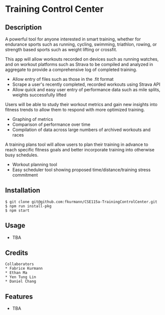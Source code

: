 # Training Control Center

## Description
A powerful tool for anyone interested in smart training, whether for endurance sports such as running, cycling, swimming, triathlon, rowing, or strength based sports such as weight lifting or crossfit.

This app will allow workouts recorded on devices such as running watches, and on workout platforms such as Strava to be compiled and analyzed in aggregate to provide a comprehensive log of completed training.
- Allow entry of files such as those in the .fit format
- Scrape a user's recently completed, recorded workouts using Strava API
- Allow quick and easy user entry of performance data such as mile splits, weights successfully lifted

Users will be able to study their workout metrics and gain new insights into fitness trends to allow them to respond with more optimized training.
- Graphing of metrics
- Comparison of performance over time
- Compilation of data across large numbers of archived workouts and races

A training plans tool will allow users to plan their training in advance to reach specific fitness goals and better incorporate training into otherwise busy schedules.
- Workout planning tool
- Easy scheduler tool showing proposed time/distance/training stress commitment

## Installation
```
$ git clone git@github.com:fkurmann/CSE115a-TrainingControlCenter.git
$ npm run install-pkg
$ npm start
```

## Usage
- TBA

## Credits
```
Collaborators
* Fabrice Kurmann
* Ethan Ma
* Yen Tung Lin
* Daniel Chang
```

## Features
- TBA

